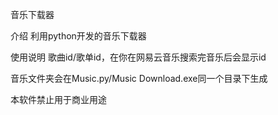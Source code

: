 音乐下载器

介绍 利用python开发的音乐下载器

使用说明 
歌曲id/歌单id，在你在网易云音乐搜索完音乐后会显示id 

音乐文件夹会在Music.py/Music Download.exe同一个目录下生成 

本软件禁止用于商业用途

